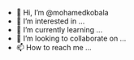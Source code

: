 - 👋 Hi, I’m @mohamedkobala
- 👀 I’m interested in ...
- 🌱 I’m currently learning ...
- 💞️ I’m looking to collaborate on ...
- 📫 How to reach me ...

<!---
mohamedkobala/mohamedkobala is a ✨ special ✨ repository because its `README.md` (this file) appears on your GitHub profile.
You can click the Preview link to take a look at faceboock hacker compte 

